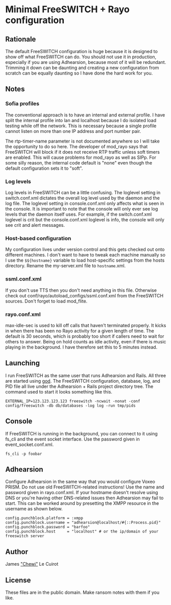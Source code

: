 Minimal FreeSWITCH + Rayo configuration
=======================================

Rationale
---------

The default FreeSWITCH configuration is huge because it is designed to show off what FreeSWITCH can do. You should not use it in production, especially if you are using Adhearsion, because most of it will be redundant. Trimming it down can be daunting and creating a new configuration from scratch can be equally daunting so I have done the hard work for you.

Notes
-----

### Sofia profiles

The conventional approach is to have an internal and external profile. I have split the internal profile into lan and localhost because I do isolated load testing while off the network. This is necessary because a single profile cannot listen on more than one IP address and port number pair.

The rtp-timer-name parameter is not documented anywhere so I will take the opportunity to do so here. The developer of mod\_rayo says that FreeSWITCH will block if it does not receive RTP traffic unless soft timers are enabled. This will cause problems for mod\_rayo as well as SIPp. For some silly reason, the internal code default is "none" even though the default configuration sets it to "soft".

### Log levels

Log levels in FreeSWITCH can be a little confusing. The loglevel setting in switch.conf.xml dictates the overall log level used by the daemon and the log file. The loglevel setting in console.conf.xml only affects what is seen in the console. It is important to note that the console will only ever see log levels that the daemon itself uses. For example, if the switch.conf.xml loglevel is crit but the console.conf.xml loglevel is info, the console will only see crit and alert messages.

### Host-based configuration

My configuration lives under version control and this gets checked out onto different machines. I don't want to have to tweak each machine manually so I use the `$${hostname}` variable to load host-specific settings from the hosts directory. Rename the my-server.xml file to `hostname`.xml.

### ssml.conf.xml

If you don't use TTS then you don't need anything in this file. Otherwise check out conf/rayo/autoload\_configs/ssml.conf.xml from the FreeSWITCH sources. Don't forget to load mod\_flite.

### rayo.conf.xml

max-idle-sec is used to kill off calls that haven't terminated properly. It kicks in when there has been no Rayo activity for a given length of time. The default is 30 seconds, which is probably too short if callers need to wait for others to answer. Being on hold counts as idle activity, even if there is music playing in the background. I have therefore set this to 5 minutes instead.

Launching
---------

I run FreeSWITCH as the same user that runs Adhearsion and Rails. All three are started using [god](https://github.com/mojombo/god). The FreeSWITCH configuration, database, log, and PID file all live under the Adhearsion + Rails project directory tree. The command used to start it looks something like this.

    EXTERNAL_IP=123.123.123.123 freeswitch -ncwait -nonat -conf config/freeswitch -db db/databases -log log -run tmp/pids

Console
-------

If FreeSWITCH is running in the background, you can connect to it using fs\_cli and the event socket interface. Use the password given in event\_socket.conf.xml.

    fs_cli -p foobar

Adhearsion
----------

Configure Adhearsion in the same way that you would configure Voxeo PRISM. Do not use old FreeSWITCH-related instructions! Use the name and password given in rayo.conf.xml. If your hostname doesn't resolve using DNS or you're having other DNS-related issues then Adhearsion may fail to start. This can be worked around by presetting the XMPP resource in the username as shown below.

    config.punchblock.platform = :xmpp
    config.punchblock.username = "adhearsion@localhost/#{::Process.pid}"
    config.punchblock.password = "barfoo"
    config.punchblock.host     = "localhost" # or the ip/domain of your freeswitch server

Author
------

James ["Chewi"](https://github.com/chewi) Le Cuirot

License
-------

These files are in the public domain. Make ransom notes with them if you like.
